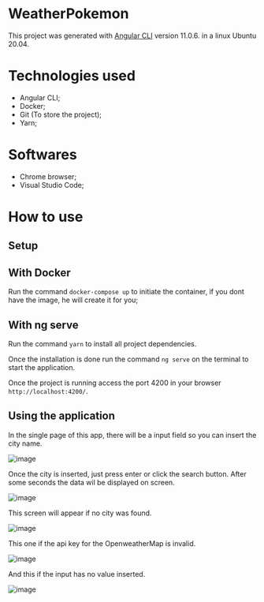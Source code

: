 # WeatherPokemon

This project was generated with [Angular CLI](https://github.com/angular/angular-cli) version 11.0.6. in a linux Ubuntu 20.04.

# Technologies used

* Angular CLI;
* Docker;
* Git (To store the project);
* Yarn;

# Softwares

* Chrome browser;
* Visual Studio Code;

# How to use


## Setup


## With Docker

Run the command `docker-compose up` to initiate the container, if you dont have the image, he will create it for you;


## With ng serve

Run the command `yarn` to install all project dependencies.

Once the installation is done run the command `ng serve` on the terminal to start the application.


Once the project is running access the port 4200 in your browser `http://localhost:4200/`.


## Using the application

In the single page of this app, there will be a input field so you can insert the city name.

![image](https://drive.google.com/uc?export=view&id=17MNR8ocYTsw4SkK_R9MqwYNNynW12A_5)

Once the city is inserted, just press enter or click the search button. After some seconds the data wil be displayed on screen.

![image](https://drive.google.com/uc?export=view&id=1qTWqkOmN1tcMT5OrG8LF38g0sA_RhdoI)

This screen will appear if no city was found.

![image](https://drive.google.com/uc?export=view&id=10X6nIUpZDMrOOMSaRd-p_L4vvWAa-S5-)

This one if the api key for the OpenweatherMap is invalid.

![image](https://drive.google.com/uc?export=view&id=1WWjSMKe2eDdiHQyd3FzSGlpsVTKWRMce)

And this if the input has no value inserted.

![image](https://drive.google.com/uc?export=view&id=1Jv4qoZHWLYrgB1X6qGv0zxTiA7lNBuFr/)
